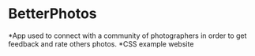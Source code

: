 # BetterPhotos
*App used to connect with a community of photographers in order to get feedback and rate others photos. 
*CSS example website
 
